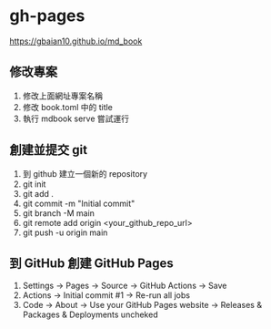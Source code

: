 # gh-pages

<https://gbaian10.github.io/md_book>

## 修改專案

1. 修改上面網址專案名稱
1. 修改 book.toml 中的 title
1. 執行 mdbook serve 嘗試運行

## 創建並提交 git

1. 到 github 建立一個新的 repository
1. git init
1. git add .
1. git commit -m "Initial commit"
1. git branch -M main
1. git remote add origin <your_github_repo_url>
1. git push -u origin main

## 到 GitHub 創建 GitHub Pages

1. Settings -> Pages -> Source -> GitHub Actions -> Save
1. Actions -> Initial commit #1 -> Re-run all jobs
1. Code -> About -> Use your GitHub Pages website -> Releases & Packages & Deployments uncheked
